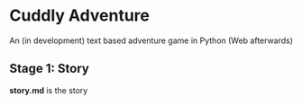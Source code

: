 # Cuddly Adventure
An (in development) text based adventure game in Python (Web afterwards)

## Stage 1: Story

**story.md** is the story
